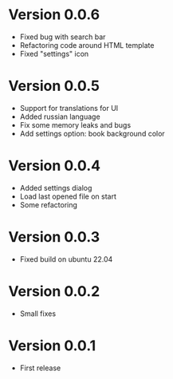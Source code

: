# Version 0.0.6 #

 * Fixed bug with search bar
 * Refactoring code around HTML template
 * Fixed "settings" icon

# Version 0.0.5 #
 
 * Support for translations for UI
 * Added russian language
 * Fix some memory leaks and bugs
 * Add settings option: book background color

# Version 0.0.4 #

 * Added settings dialog
 * Load last opened file on start
 * Some refactoring

# Version 0.0.3 #

 * Fixed build on ubuntu 22.04


# Version 0.0.2 #

 * Small fixes

# Version 0.0.1 #

 * First release


